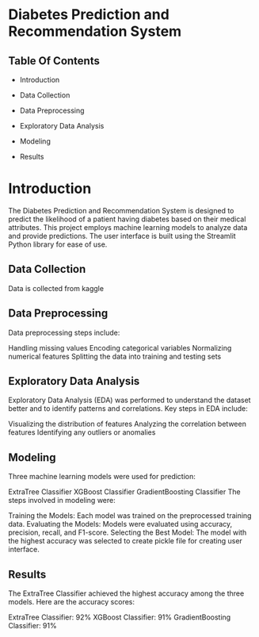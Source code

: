 
# Diabetes Prediction and Recommendation System




## Table Of Contents

- Introduction

- Data Collection 
- Data Preprocessing
- Exploratory Data Analysis
- Modeling
- Results

# Introduction
The Diabetes Prediction and Recommendation System is designed to predict the likelihood of a patient having diabetes based on their medical attributes. This project employs machine learning models to analyze data and provide predictions. The user interface is built using the Streamlit Python library for ease of use.



## Data Collection
Data is collected from kaggle



## Data Preprocessing

Data preprocessing steps include:

Handling missing values
Encoding categorical variables
Normalizing numerical features
Splitting the data into training and testing sets


## Exploratory Data Analysis

Exploratory Data Analysis (EDA) was performed to understand the dataset better and to identify patterns and correlations. Key steps in EDA include:

Visualizing the distribution of features
Analyzing the correlation between features
Identifying any outliers or anomalies

## Modeling
Three machine learning models were used for prediction:

ExtraTree Classifier
XGBoost Classifier
GradientBoosting Classifier
The steps involved in modeling were:

Training the Models: Each model was trained on the preprocessed training data.
Evaluating the Models: Models were evaluated using accuracy, precision, recall, and F1-score.
Selecting the Best Model: The model with the highest accuracy was selected to create pickle file for creating user interface.

## Results
The ExtraTree Classifier achieved the highest accuracy among the three models. Here are the accuracy scores:

ExtraTree Classifier: 92%
XGBoost Classifier: 91%
GradientBoosting Classifier: 91%